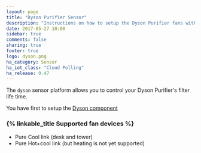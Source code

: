 ```yaml
---
layout: page
title: "Dyson Purifier Sensor"
description: "Instructions on how to setup the Dyson Purifier fans within Home Assistant."
date: 2017-05-27 10:00
sidebar: true
comments: false
sharing: true
footer: true
logo: dyson.png
ha_category: Sensor
ha_iot_class: "Cloud Polling"
ha_release: 0.47
---
```



The `dyson` sensor platform allows you to control your Dyson Purifier's filter life time.

You have first to setup the [Dyson component](/components/dyson/)

### {% linkable_title Supported fan devices %}

- Pure Cool link (desk and tower)
- Pure Hot+cool link (but heating is not yet supported)
